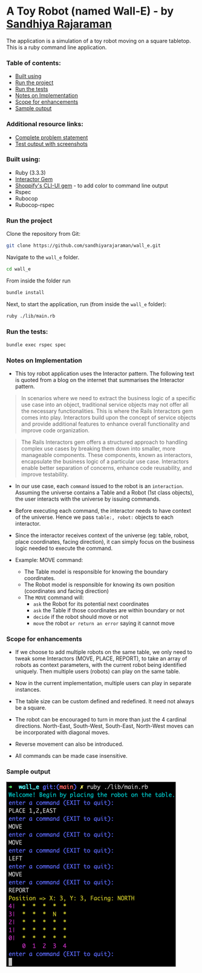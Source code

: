 # A Toy Robot (named Wall-E) - by [Sandhiya Rajaraman](https://www.linkedin.com/in/sandhiyar/)

The application is a simulation of a toy robot moving on a square tabletop. This is a ruby command line application. 

### Table of contents:

* [Built using](./README.md#built-using)
* [Run the project](./README.md#run-the-project)
* [Run the tests](./README.md#run-the-tests)
* [Notes on Implementation](./README.md#notes-on-implementation)
* [Scope for enhancements](./README.md#scope-for-enhancements)
* [Sample output](./README.md#sample-output)

### Additional resource links:

* [Complete problem statement](ProblemStatement.md)
* [Test output with screenshots](TestOutput.md)

### Built using:

- Ruby (3.3.3)
- [Interactor Gem](https://github.com/collectiveidea/interactor)
- [Shoppify's CLI-UI gem](https://github.com/Shopify/cli-ui) - to add color to command line output
- Rspec
- Rubocop
- Rubocop-rspec

### Run the project

Clone the repository from Git:

```bash
git clone https://github.com/sandhiyarajaraman/wall_e.git
```

Navigate to the `wall_e` folder.
```bash
cd wall_e
```

From inside the folder run

```bash
bundle install
```

Next, to start the application, run (from inside the `wall_e` folder):

```bash
ruby ./lib/main.rb
```

### Run the tests:
```bash
bundle exec rspec spec
```

### Notes on Implementation

- This toy robot application uses the Interactor pattern. The following text is quoted from a blog on the internet that summarises the Interactor pattern. 

> In scenarios where we need to extract the business logic of a specific use case into an object, traditional service objects may not offer all the necessary functionalities. This is where the Rails Interactors gem comes into play. Interactors build upon the concept of service objects and provide additional features to enhance overall functionality and improve code organization.

> The Rails Interactors gem offers a structured approach to handling complex use cases by breaking them down into smaller, more manageable components. These components, known as interactors, encapsulate the business logic of a particular use case. Interactors enable better separation of concerns, enhance code reusability, and improve testability.

- In our use case, each `command` issued to the robot is an `interaction`. Assuming the universe contains a Table and a Robot (1st class objects), the user interacts with the universe by issuing commands.

- Before executing each command, the interactor needs to have context of the universe. Hence we pass `table:, robot:` objects to each interactor.

- Since the interactor receives context of the universe (eg: table, robot, place coordinates, facing direction), it can simply focus on the business logic needed to execute the command.

- Example: MOVE command:
  - The Table model is responsible for knowing the boundary coordinates.
  - The Robot model is responsible for knowing its own position (coordinates and facing direction)
  - The `MOVE` command will:
    - `ask` the Robot for its potential next coordinates
    - `ask` the Table if those coordinates are within boundary or not
    - `decide` if the robot should move or not
    - `move` the robot `or return an error` saying it cannot move


### Scope for enhancements

- If we choose to add multiple robots on the same table, we only need to tweak some Interactors (MOVE, PLACE, REPORT), to take an array of robots as context parameters, with the current robot being identified uniquely. Then multiple users (robots) can play on the same table.

- Now in the current implementation, multiple users can play in separate instances.

- The table size can be custom defined and redefined. It need not always be a square.

- The robot can be encouraged to turn in more than just the 4 cardinal directions. North-East, South-West, South-East, North-West moves can be incorporated with diagonal moves.

- Reverse movement can also be introduced.

- All commands can be made case insensitive.


### Sample output

![Sample screenshot](./screenshots/Wall-E-4.png)